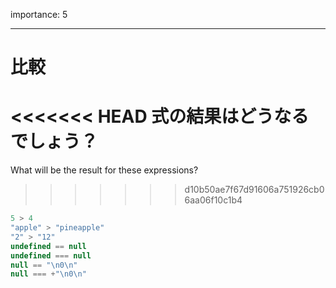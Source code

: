 importance: 5

---

# 比較

<<<<<<< HEAD
式の結果はどうなるでしょう？
=======
What will be the result for these expressions?
>>>>>>> d10b50ae7f67d91606a751926cb06aa06f10c1b4

```js no-beautify
5 > 4
"apple" > "pineapple"
"2" > "12"
undefined == null
undefined === null
null == "\n0\n"
null === +"\n0\n"
```
